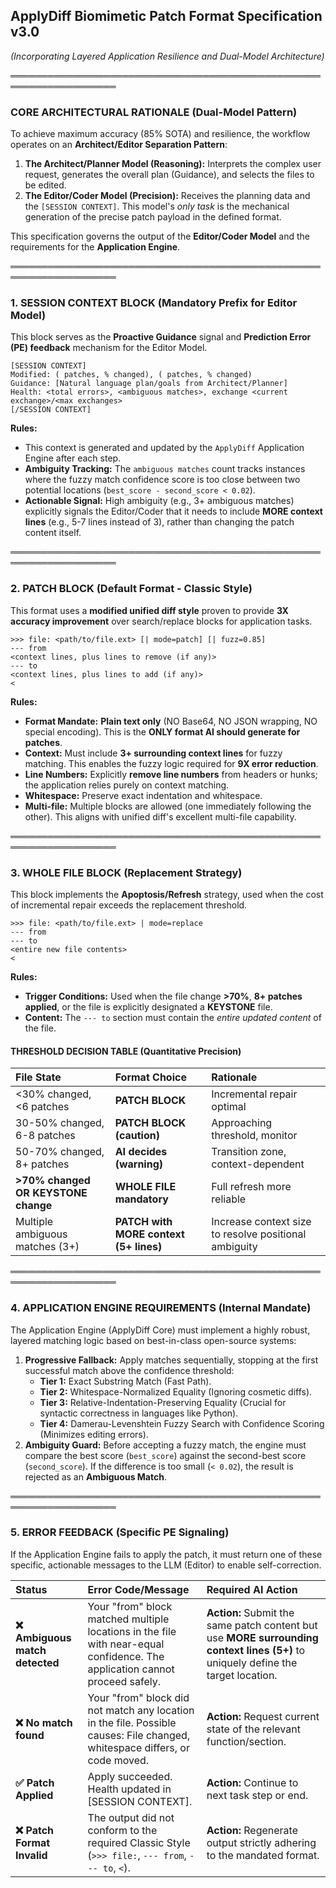 
## ApplyDiff Biomimetic Patch Format Specification v3.0

*(Incorporating Layered Application Resilience and Dual-Model Architecture)*

═══════════════════════════════════════════════════════════════════

### CORE ARCHITECTURAL RATIONALE (Dual-Model Pattern)

To achieve maximum accuracy (85% SOTA) and resilience, the workflow operates on an **Architect/Editor Separation Pattern**:

1.  **The Architect/Planner Model (Reasoning):** Interprets the complex user request, generates the overall plan (Guidance), and selects the files to be edited.
2.  **The Editor/Coder Model (Precision):** Receives the planning data and the `[SESSION CONTEXT]`. This model's *only task* is the mechanical generation of the precise patch payload in the defined format.

This specification governs the output of the **Editor/Coder Model** and the requirements for the **Application Engine**.

═══════════════════════════════════════════════════════════════════

### 1. SESSION CONTEXT BLOCK (Mandatory Prefix for Editor Model)

This block serves as the **Proactive Guidance** signal and **Prediction Error (PE) feedback** mechanism for the Editor Model.

```
[SESSION CONTEXT]
Modified: ( patches, % changed), ( patches, % changed)
Guidance: [Natural language plan/goals from Architect/Planner]
Health: <total errors>, <ambiguous matches>, exchange <current exchange>/<max exchanges>
[/SESSION CONTEXT]
```

**Rules:**

*   This context is generated and updated by the `ApplyDiff` Application Engine after each step.
*   **Ambiguity Tracking:** The `ambiguous matches` count tracks instances where the fuzzy match confidence score is too close between two potential locations (`best_score - second_score < 0.02`).
*   **Actionable Signal:** High ambiguity (e.g., 3+ ambiguous matches) explicitly signals the Editor/Coder that it needs to include **MORE context lines** (e.g., 5-7 lines instead of 3), rather than changing the patch content itself.

═══════════════════════════════════════════════════════════════════

### 2. PATCH BLOCK (Default Format - Classic Style)

This format uses a **modified unified diff style** proven to provide **3X accuracy improvement** over search/replace blocks for application tasks.

```
>>> file: <path/to/file.ext> [| mode=patch] [| fuzz=0.85]
--- from
<context lines, plus lines to remove (if any)>
--- to
<context lines, plus lines to add (if any)>
<
```

**Rules:**

*   **Format Mandate:** **Plain text only** (NO Base64, NO JSON wrapping, NO special encoding). This is the **ONLY format AI should generate for patches**.
*   **Context:** Must include **3+ surrounding context lines** for fuzzy matching. This enables the fuzzy logic required for **9X error reduction**.
*   **Line Numbers:** Explicitly **remove line numbers** from headers or hunks; the application relies purely on context matching.
*   **Whitespace:** Preserve exact indentation and whitespace.
*   **Multi-file:** Multiple blocks are allowed (one immediately following the other). This aligns with unified diff's excellent multi-file capability.

═══════════════════════════════════════════════════════════════════

### 3. WHOLE FILE BLOCK (Replacement Strategy)

This block implements the **Apoptosis/Refresh** strategy, used when the cost of incremental repair exceeds the replacement threshold.

```
>>> file: <path/to/file.ext> | mode=replace
--- from
--- to
<entire new file contents>
<
```

**Rules:**

*   **Trigger Conditions:** Used when the file change **>70%**, **8+ patches applied**, or the file is explicitly designated a **KEYSTONE** file.
*   **Content:** The `--- to` section must contain the *entire updated content* of the file.

#### THRESHOLD DECISION TABLE (Quantitative Precision)

| File State | Format Choice | Rationale |
| :--- | :--- | :--- |
| <30% changed, <6 patches | **PATCH BLOCK** | Incremental repair optimal |
| 30-50% changed, 6-8 patches | **PATCH BLOCK (caution)** | Approaching threshold, monitor |
| 50-70% changed, 8+ patches | **AI decides (warning)** | Transition zone, context-dependent |
| **>70% changed OR KEYSTONE change** | **WHOLE FILE mandatory** | Full refresh more reliable |
| Multiple ambiguous matches (3+) | **PATCH with MORE context (5+ lines)** | Increase context size to resolve positional ambiguity |

═══════════════════════════════════════════════════════════════════

### 4. APPLICATION ENGINE REQUIREMENTS (Internal Mandate)

The Application Engine (ApplyDiff Core) must implement a highly robust, layered matching logic based on best-in-class open-source systems:

1.  **Progressive Fallback:** Apply matches sequentially, stopping at the first successful match above the confidence threshold:
    *   **Tier 1:** Exact Substring Match (Fast Path).
    *   **Tier 2:** Whitespace-Normalized Equality (Ignoring cosmetic diffs).
    *   **Tier 3:** Relative-Indentation-Preserving Equality (Crucial for syntactic correctness in languages like Python).
    *   **Tier 4:** Damerau-Levenshtein Fuzzy Search with Confidence Scoring (Minimizes editing errors).
2.  **Ambiguity Guard:** Before accepting a fuzzy match, the engine must compare the best score (`best_score`) against the second-best score (`second_score`). If the difference is too small (`< 0.02`), the result is rejected as an **Ambiguous Match**.

═══════════════════════════════════════════════════════════════════

### 5. ERROR FEEDBACK (Specific PE Signaling)

If the Application Engine fails to apply the patch, it must return one of these specific, actionable messages to the LLM (Editor) to enable self-correction.

| Status | Error Code/Message | Required AI Action |
| :--- | :--- | :--- |
| **❌ Ambiguous match detected** | Your "from" block matched multiple locations in the file with near-equal confidence. The application cannot proceed safely. | **Action:** Submit the same patch content but use **MORE surrounding context lines (5+)** to uniquely define the target location. |
| **❌ No match found** | Your "from" block did not match any location in the file. Possible causes: File changed, whitespace differs, or code moved. | **Action:** Request current state of the relevant function/section. |
| **✅ Patch Applied** | Apply succeeded. Health updated in [SESSION CONTEXT]. | **Action:** Continue to next task step or end. |
| **❌ Patch Format Invalid** | The output did not conform to the required Classic Style (`>>> file:`, `--- from`, `--- to`, `<`). | **Action:** Regenerate output strictly adhering to the mandated format. |